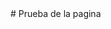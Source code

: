<head> <script data-ad-client="ca-pub-7012239196832042" async src="https://pagead2.googlesyndication.com/pagead/js/adsbygoogle.js"></script> </head>
#  Prueba de la pagina
